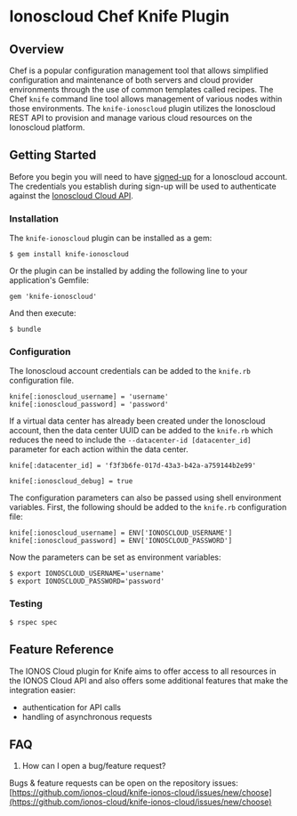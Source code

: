 # Ionoscloud Chef Knife Plugin

## Overview

Chef is a popular configuration management tool that allows simplified configuration and maintenance of both servers and cloud provider environments through the use of common templates called recipes. The Chef `knife` command line tool allows management of various nodes within those environments. The `knife-ionoscloud` plugin utilizes the Ionoscloud REST API to provision and manage various cloud resources on the Ionoscloud platform.

## Getting Started

Before you begin you will need to have [signed-up](https://www.ionos.com/enterprise-cloud/signup) for a Ionoscloud account. The credentials you establish during sign-up will be used to authenticate against the [Ionoscloud Cloud API](https://devops.ionos.com/api/).

### Installation

The `knife-ionoscloud` plugin can be installed as a gem:

    $ gem install knife-ionoscloud

Or the plugin can be installed by adding the following line to your application's Gemfile:

    gem 'knife-ionoscloud'

And then execute:

    $ bundle

### Configuration

The Ionoscloud account credentials can be added to the `knife.rb` configuration file.

    knife[:ionoscloud_username] = 'username'
    knife[:ionoscloud_password] = 'password'

If a virtual data center has already been created under the Ionoscloud account, then the data center UUID can be added to the `knife.rb` which reduces the need to include the `--datacenter-id [datacenter_id]` parameter for each action within the data center.

    knife[:datacenter_id] = 'f3f3b6fe-017d-43a3-b42a-a759144b2e99'

    knife[:ionoscloud_debug] = true

The configuration parameters can also be passed using shell environment variables. First, the following should be added to the `knife.rb` configuration file:

    knife[:ionoscloud_username] = ENV['IONOSCLOUD_USERNAME']
    knife[:ionoscloud_password] = ENV['IONOSCLOUD_PASSWORD']

Now the parameters can be set as environment variables:

    $ export IONOSCLOUD_USERNAME='username'
    $ export IONOSCLOUD_PASSWORD='password'

### Testing

    $ rspec spec

## Feature Reference

The IONOS Cloud plugin for Knife aims to offer access to all resources in the IONOS Cloud API and also offers some additional features that make the integration easier:

* authentication for API calls
* handling of asynchronous requests 

## FAQ

1. How can I open a bug/feature request?

Bugs & feature requests can be open on the repository issues: [https://github.com/ionos-cloud/knife-ionos-cloud/issues/new/choose](https://github.com/ionos-cloud/knife-ionos-cloud/issues/new/choose)

